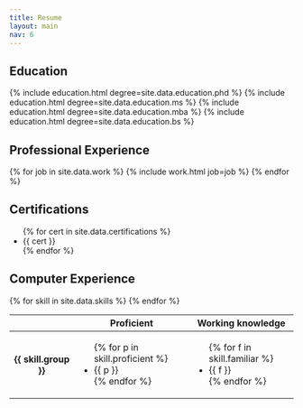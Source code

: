 ```yaml
---
title: Resume
layout: main
nav: 6
---
```

## Education

{% include education.html degree=site.data.education.phd %}
{% include education.html degree=site.data.education.ms %}
{% include education.html degree=site.data.education.mba %}
{% include education.html degree=site.data.education.bs %}

## Professional Experience

{% for job in site.data.work %}
{% include work.html job=job %}
{% endfor %}

## Certifications

<ul class="flat">
{% for cert in site.data.certifications %}
  <li>{{ cert }}</li>
{% endfor %}
</ul>

## Computer Experience

<table id="skills">
  <thead>
    <th></th>
    <th>Proficient</th>
    <th>Working knowledge</th>
  </thead>
  {% for skill in site.data.skills %}
  <tbody>
    <th>{{ skill.group }}</th>
    <td>
      <ul class="flat">
        {% for p in skill.proficient %}
        <li>{{ p }}</li>
        {% endfor %}
      </ul>
    </td>
    <td>
      <ul class="flat">
        {% for f in skill.familiar %}
        <li>{{ f }}</li>
        {% endfor %}
      </ul>
    </td>
  </tbody>
  {% endfor %}
</table>


